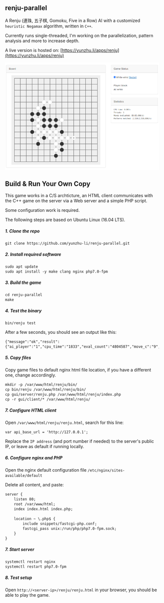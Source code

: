 renju-parallel
------

A Renju (連珠, 五子棋, Gomoku, Five in a Row) AI with a customized `heuristic Negamax` algorithm, written in `C++`.

Currently runs single-threaded, I'm working on the parallelization, pattern analysis and more to increase depth.

A live version is hosted on: [https://yunzhu.li/apps/renju](https://yunzhu.li/apps/renju)

![Alt text](gui/screenshots/00.png?raw=true "Screenshot")

Build & Run Your Own Copy
-----

This game works in a C/S archticture, an HTML client communicates with the C++ game on the server via a Web server and a simple PHP script.

Some configuration work is required.

The following steps are based on Ubuntu Linux (16.04 LTS).

##### 1. Clone the repo
```
git clone https://github.com/yunzhu-li/renju-parallel.git
```

##### 2. Install required software

```
sudo apt update
sudo apt install -y make clang nginx php7.0-fpm
```

##### 3. Build the game
```
cd renju-parallel
make
```

##### 4. Test the binary
```
bin/renju test
```

After a few seconds, you should see an output like this:
```
{"message":"ok","result":{"ai_player":"1","cpu_time":"1833","eval_count":"4804587","move_c":"9","move_r":"8","num_threads":"1","pm_count":"144137610","winning_player":"0"}}
```

##### 5. Copy files
Copy game files to default nginx html file location, if you have a different one, change accordingly.
```
mkdir -p /var/www/html/renju/bin/
cp bin/renju /var/www/html/renju/bin/
cp gui/server/renju.php /var/www/html/renju/index.php
cp -r gui/client/* /var/www/html/renju/
```

##### 7. Configure HTML client
Open `/var/www/html/renju/renju.html`, search for this line:
```
var api_base_url = 'http://127.0.0.1';
```

Replace the `IP address` (and port number if needed) to the server's public IP, or leave as default if running locally.


##### 6. Configure nginx and PHP
Open the nginx default configuration file `/etc/nginx/sites-available/default`

Delete all content, and paste:
```
server {
    listen 80;
    root /var/www/html;
    index index.html index.php;

    location ~ \.php$ {
        include snippets/fastcgi-php.conf;
        fastcgi_pass unix:/run/php/php7.0-fpm.sock;
    }
}
```

##### 7. Start server
```
systemctl restart nginx
systemctl restart php7.0-fpm
```

##### 8. Test setup
Open `http://<server-ip>/renju/renju.html` in your browser, you should be able to play the game.

